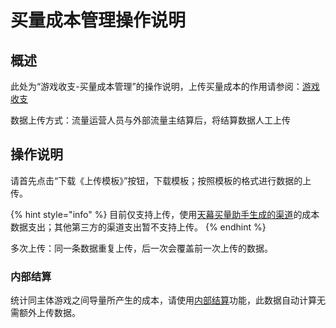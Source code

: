 # 买量成本管理操作说明

## 概述

此处为“游戏收支-买量成本管理”的操作说明，上传买量成本的作用请参阅：[游戏收支](./)

数据上传方式：流量运营人员与外部流量主结算后，将结算数据人工上传

## 操作说明

请首先点击“下载《上传模板》”按钮，下载模板；按照模板的格式进行数据的上传。

{% hint style="info" %}
目前仅支持上传，使用[天幕买量助手生成的渠道](../../channel/main-features/channel-management.md)的成本数据支出；其他第三方的渠道支出暂不支持上传。
{% endhint %}

多次上传：同一条数据重复上传，后一次会覆盖前一次上传的数据。

### 内部结算

统计同主体游戏之间导量所产生的成本，请使用[内部结算](../internal-settlement.md)功能，此数据自动计算无需额外上传数据。

